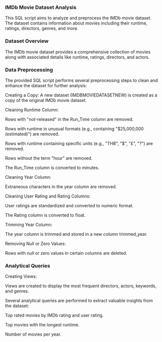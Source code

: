 ### IMDb Movie Dataset Analysis
This SQL script aims to analyze and preprocess the IMDb movie dataset. The dataset contains information about movies including their runtime, ratings, directors, genres, and more.

### Dataset Overview
The IMDb movie dataset provides a comprehensive collection of movies along with associated details like runtime, ratings, directors, and actors.

### Data Preprocessing
The provided SQL script performs several preprocessing steps to clean and enhance the dataset for further analysis:

Creating a Copy: A new dataset (IMDBMOVIEDATASETNEW) is created as a copy of the original IMDb movie dataset.

Cleaning Runtime Column:

Rows with "not-released" in the Run_Time column are removed.

Rows with runtime in unusual formats (e.g., containing "$25,000,000 (estimated)") are removed.

Rows with runtime containing specific units (e.g., "THB", "$", "£", "?") are removed. 

Rows without the term "hour" are removed.

The Run_Time column is converted to minutes.

Cleaning Year Column:

Extraneous characters in the year column are removed.

Cleaning User Rating and Rating Columns:

User ratings are standardized and converted to numeric format.

The Rating column is converted to float.

Trimming Year Column:

The year column is trimmed and stored in a new column trimmed_year.

Removing Null or Zero Values:

Rows with null or zero values in certain columns are deleted.




### Analytical Queries

Creating Views:

Views are created to display the most frequent directors, actors, keywords, and genres.

Several analytical queries are performed to extract valuable insights from the dataset:

Top rated movies by IMDb rating and user rating.

Top movies with the longest runtime.

Number of movies per year.
